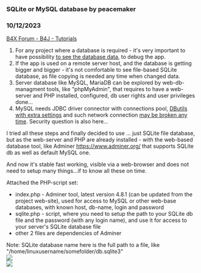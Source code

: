 ### SQLite or MySQL database by peacemaker
### 10/12/2023
[B4X Forum - B4J - Tutorials](https://www.b4x.com/android/forum/threads/155180/)

1. For any project where a database is required - it's very important to have possibility [to see the database data](https://www.b4x.com/android/forum/threads/build-sql-terminal-into-app-how-better.154353/), to debug the app.
2. If the app is used on a remote server host, and the database is getting bigger and bigger - it's not comfortable to see file-based SQLite database, as file copying is needed any time when changed data.
3. Server database like MySQL, MariaDB can be explored by web-db-managment tools, like "phpMyAdmin", that requires to have a web-server and PHP installed, configured, db user rights and user privileges done…
4. MySQL needs JDBC driver connector with connections pool, [DButils with extra settings](https://www.b4x.com/android/forum/threads/sql-dbutils-v-2-5-for-sqlite-and-mysql.155152/) and such network connection [may be broken any time](https://www.b4x.com/android/forum/threads/java-sql-sqlnontransientconnectionexception.155159). Security question is also here…

I tried all these steps and finally decided to use … just SQLite file database, but as the web-server and PHP are already installed - with the web-based database tool, like Adminer <https://www.adminer.org/> that supports SQLite db as well as default MySQL one.  
  
And now it's stable fast working, visible via a web-browser and does not need to setup many things…if to know all these on time.  
  
Attached the PHP-script set:  

- index.php - Adminer tool, latest version 4.8.1 (can be updated from the project web-site), used for access to MySQL or other web-base databases, with known host, db-name, login and password
- sqlite.php - script, where you need to setup the path to your SQLite db file and the password (with any login name), and use it for access to your server's SQLite database file
- other 2 files are dependencies of Adminer

Note: SQLite database name here is the full path to a file, like "/home/linuxusername/somefolder/db.sqlite3"  
![](https://www.b4x.com/android/forum/attachments/146797)  
![](https://www.b4x.com/android/forum/attachments/146796)